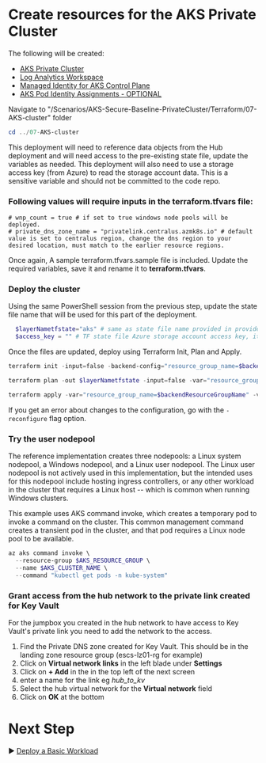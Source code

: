 # Create resources for the AKS Private Cluster

The following will be created:
* [AKS Private Cluster](./07-AKS-cluster/aks-cluster.tf)
* [Log Analytics Workspace](./07-AKS-cluster/aks-cluster.tf)
* [Managed Identity for AKS Control Plane](./07-AKS-cluster/aks-cluster.tf)
* [AKS Pod Identity Assignments - OPTIONAL](./07-AKS-cluster/aks-pod-identity.tf)

Navigate to "/Scenarios/AKS-Secure-Baseline-PrivateCluster/Terraform/07-AKS-cluster" folder
```PowerShell
cd ../07-AKS-cluster
```

This deployment will need to reference data objects from the Hub deployment and will need access to the pre-existing state file, update the variables as needed.  This deployment will also need to use a storage access key (from Azure) to read the storage account data.  This is a sensitive variable and should not be committed to the code repo.

### Following values will require inputs in the terraform.tfvars file:
```
# wnp_count = true # if set to true windows node pools will be deployed.
# private_dns_zone_name = "privatelink.centralus.azmk8s.io" # default value is set to centralus region, change the dns region to your desired location, must match to the earlier resource regions. 
```

Once again, A sample terraform.tfvars.sample file is included. Update the required variables, save it and rename it to **terraform.tfvars**.

### Deploy the cluster
Using the same PowerShell session from the previous step, update the state file name that will be used for this part of the deployment.

```PowerShell
  $layerNametfstate="aks" # same as state file name provided in provider.tf 
  $access_key = "" # TF state file Azure storage account access key, it will be used to access exisiitng state files.
```

Once the files are updated, deploy using Terraform Init, Plan and Apply.

```PowerShell
terraform init -input=false -backend-config="resource_group_name=$backendResourceGroupName" -backend-config="storage_account_name=$backendStorageAccountName" -backend-config="container_name=$backendContainername" -backend-config="key=$layerNametfstate"
```

```PowerShell
terraform plan -out $layerNametfstate -input=false -var="resource_group_name=$backendResourceGroupName" -var="storage_account_name=$backendStorageAccountName" -var="container_name=$backendContainername" -var="access_key=$access_key" -var="state_sa_name=$backendStorageAccountName" 
```

```PowerShell
terraform apply -var="resource_group_name=$backendResourceGroupName" -var="storage_account_name=$backendStorageAccountName" -var="container_name=$backendContainername" -var="access_key=$access_key" 
```

If you get an error about changes to the configuration, go with the `-reconfigure` flag option.

### Try the user nodepool

The reference implementation creates three nodepools: a Linux system nodepool, a Windows nodepool, and a Linux user nodepool. The Linux user nodepool is not actively used in this implementation, but the intended uses for this nodepool include hosting ingress controllers, or any other workload in the cluster that requires a Linux host -- which is common when running Windows clusters.

This example uses AKS command invoke, which creates a temporary pod to invoke a command on the cluster.  This common management command creates a transient pod in the cluster, and that pod requires a Linux node pool to be available.

```PowerShell
az aks command invoke \
  --resource-group $AKS_RESOURCE_GROUP \
  --name $AKS_CLUSTER_NAME \
  --command "kubectl get pods -n kube-system"
```

### Grant access from the hub network to the private link created for Key Vault

For the jumpbox you created in the hub network to have access to Key Vault's private link you need to add the network to the access.

1. Find the Private DNS zone created for Key Vault. This should be in the landing zone resource group (escs-lz01-rg for example)
2. Click on **Virtual network links** in the left blade under **Settings**
3. Click on **+ Add** in the in the top left of the next screen
4. enter a name for the link eg *hub_to_kv*
5. Select the hub virtual network for the **Virtual network** field
6. Click on **OK** at the bottom

# Next Step
:arrow_forward: [Deploy a Basic Workload](./08-workload.md)
